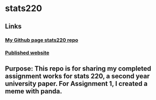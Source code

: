 # stats220

## Links

### [My Github page stats220 repo](https://github.com/BananaStats/stats220)

### [Published website](https://bananastats.github.io/stats220/)

## Purpose: This repo is for sharing my completed assignment works for stats 220, a second year university paper. For Assignment 1, I created a meme with panda.
